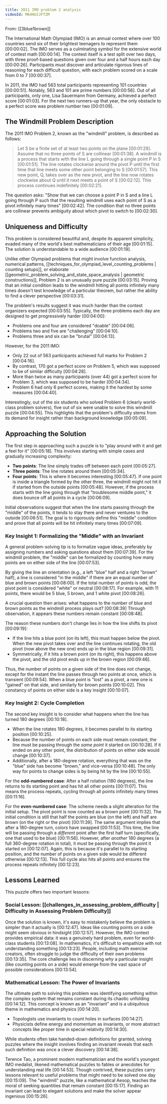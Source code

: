 ```yaml
---
title: 2011 IMO problem 2 analysis
videoId: M64HUIJFTZM
---
```


From: [[3blue1brown]] <br/> 

The International Math Olympiad (IMO) is an annual contest where over 100 countries send six of their brightest teenagers to represent them [00:00:02]. The IMO serves as a culminating symbol for the extensive world of contest math [00:00:14]. The contest itself is a test split over two days, with three proof-based questions given over four and a half hours each day [00:00:26]. Participants must discover and articulate rigorous lines of reasoning for each difficult question, with each problem scored on a scale from 0 to 7 [00:00:37].

In 2011, the IMO had 563 total participants representing 101 countries [00:00:51]. Notably, 563 and 101 are prime numbers [00:00:56]. Out of all participants, only one, Lisa Sauermann from Germany, achieved a perfect score [00:01:03]. For the next two runners-up that year, the only obstacle to a perfect score was problem number two [00:01:09].

## The Windmill Problem Description

The 2011 IMO Problem 2, known as the "windmill" problem, is described as follows:

> Let S be a finite set of at least two points on the plane [00:01:29]. Assume that no three points of S are collinear [00:01:38]. A windmill is a process that starts with the line L going through a single point P in S [00:01:51]. The line rotates clockwise around the pivot P until the first time that line meets some other point belonging to S [00:01:57]. This new point, Q, takes over as the new pivot, and the line now rotates clockwise about Q until it next meets a point of S [00:02:12]. This process continues indefinitely [00:02:21].

The question asks: "Show that we can choose a point P in S and a line L going through P such that the resulting windmill uses each point of S as a pivot infinitely many times" [00:02:42]. The condition that no three points are collinear prevents ambiguity about which pivot to switch to [00:02:30].

## Uniqueness and Difficulty

This problem is considered beautiful and, despite its apparent simplicity, evaded many of the world's best mathematicians of their age [00:01:15]. The solution is understandable to a wide audience [00:01:19].

Unlike other Olympiad problems that might involve function analysis, numerical patterns, [[techniques_for_olympiad_level_counting_problems | counting setups]], or elaborate [[geometric_problem_solving_and_state_space_analysis | geometric constructions]], Problem 2 is an unusually pure puzzle [00:03:15]. Proving that an initial condition leads to the windmill hitting all points infinitely many times doesn't test knowledge of a particular theorem, but rather the ability to find a clever perspective [00:03:31].

The problem's results suggest it was much harder than the contest organizers expected [00:03:55]. Typically, the three problems each day are designed to get progressively harder [00:04:00]:
*   Problems one and four are considered "doable" [00:04:06].
*   Problems two and five are "challenging" [00:04:10].
*   Problems three and six can be "brutal" [00:04:13].

However, for the 2011 IMO:
*   Only 22 out of 563 participants achieved full marks for Problem 2 [00:04:16].
*   By contrast, 170 got a perfect score on Problem 5, which was supposed to be of similar difficulty [00:04:28].
*   More than twice as many participants (over 44) got a perfect score for Problem 3, which was supposed to be harder [00:04:34].
*   Problem 6 had only 6 perfect scores, making it the hardest by some measures [00:04:40].

Interestingly, out of the six students who solved Problem 6 (clearly world-class problem solvers), five out of six were unable to solve this windmill puzzle [00:04:55]. This highlights that the problem's difficulty stems from its demand for insight rather than background knowledge [00:05:09].

## Approaching the Solution

The first step in approaching such a puzzle is to "play around with it and get a feel for it" [00:05:18]. This involves starting with simple cases and gradually increasing complexity:

*   **Two points**: The line simply trades off between each point [00:05:27].
*   **Three points**: The line rotates around them [00:05:34].
*   **Four points**: This is where it becomes interesting [00:05:47]. If one point is inside a triangle formed by the other three, the windmill might not hit it if started from the outside points [00:05:48]. However, if the process starts with the line going through that "troublesome middle point," it does bounce off all points in a cycle [00:06:09].

Initial observations suggest that when the line starts passing through the "middle" of the points, it tends to stay there and never ventures to the outside [00:06:51]. The goal is to rigorously define this "middle" condition and prove that all points will be hit infinitely many times [00:07:09].

### Key Insight 1: Formalizing the "Middle" with an Invariant

A general problem-solving tip is to formalize vague ideas, preferably by assigning numbers and asking questions about them [00:07:39]. For the windmill problem, the "middle" can be formalized by counting how many points are on either side of the line [00:07:53].

By giving the line an orientation (e.g., a left "blue" half and a right "brown" half), a line is considered "in the middle" if there are an equal number of blue and brown points [00:08:00]. If the total number of points is odd, the pivot point is considered "white" or neutral [00:08:17]. For example, with 11 points, there would be 5 blue, 5 brown, and 1 white pivot [00:08:26].

A crucial question then arises: what happens to the number of blue and brown points as the windmill process plays out? [00:08:39] Through observation, it appears these numbers remain constant [00:08:48].

The reason these numbers don't change lies in how the line shifts its pivot [00:09:19]:
*   If the line hits a blue point (on its left), this must happen below the pivot. When the new pivot takes over and the line continues rotating, the old pivot (now above the new one) ends up in the blue region [00:09:31].
*   Symmetrically, if it hits a brown point (on its right), this happens above the pivot, and the old pivot ends up in the brown region [00:09:46].

Thus, the number of points on a given side of the line does not change, except for the instant the line passes through two points at once, which is transient [00:09:54]. When a blue point is "lost" as a pivot, a new one is "gained" on that side, and similarly for brown points [00:10:02]. This constancy of points on either side is a key insight [00:10:07].

### Key Insight 2: Cycle Completion

The second key insight is to consider what happens when the line has turned 180 degrees [00:10:18].
*   When the line rotates 180 degrees, it becomes parallel to its starting position [00:10:25].
*   Because the number of points on each side must remain constant, the line must be passing through the *same point* it started on [00:10:28]. If it ended on any other point, the distribution of points on either side would change [00:10:37].
*   Additionally, after a 180-degree rotation, everything that was on the "blue" side has become "brown," and vice-versa [00:10:48]. The only way for points to change sides is by being hit by the line [00:10:55].

For the **odd-numbered case**: After a half rotation (180 degrees), the line returns to its starting point and has hit all other points [00:11:07]. This means the process repeats, cycling through all points infinitely many times [00:11:16].

For the **even-numbered case**: The scheme needs a slight alteration for the initial setup. The pivot point is now counted as a brown point [00:11:32]. The initial condition is still that half the points are blue (on the left) and half are brown (on the right or the pivot) [00:11:39]. The same argument implies that after a 180-degree turn, colors have swapped [00:11:53]. This time, the line will be passing through a *different* point after the first half turn (specifically, one that used to be blue) [00:11:56]. However, after *another* 180 degrees (a full 360-degree rotation in total), it must be passing through the point it started on [00:12:07]. Again, this is because it's parallel to its starting position, and the number of points on a given side would be different otherwise [00:12:13]. This full cycle also hits all points and ensures the process repeats infinitely [00:12:23].

## Lessons Learned

This puzzle offers two important lessons:

### Social Lesson: [[challenges_in_assessing_problem_difficulty | Difficulty in Assessing Problem Difficulty]]

Once the solution is known, it's easy to mistakenly believe the problem is simpler than it actually is [00:12:47]. Ideas like counting points on a side might seem obvious in hindsight [00:12:57]. However, the IMO context provides empirical data: it was a genuinely hard problem, even for world-class students [00:13:08]. In mathematics, it's difficult to empathize with not understanding something [00:13:23]. People, including math exercise creators, often struggle to judge the difficulty of their own problems [00:13:35]. The core challenge lies in discerning *why* a particular insight (like counting points on a side) would emerge from the vast space of possible considerations [00:13:54].

### Mathematical Lesson: The Power of Invariants

The ultimate path to solving this problem was identifying something within the complex system that remains constant during its chaotic unfolding [00:14:12]. This concept is known as an "invariant" and is a ubiquitous theme in mathematics and physics [00:14:20].
*   Topologists use invariants to count holes in surfaces [00:14:27].
*   Physicists define energy and momentum as invariants, or more abstract concepts like proper time in special relativity [00:14:30].

While students often take handed-down definitions for granted, solving puzzles where the insight involves finding an invariant reveals that each such definition was once a clever discovery [00:14:38].

Terence Tao, a prominent modern mathematician and the world's youngest IMO medalist, likened mathematical puzzles to fables or anecdotes for understanding real life [00:14:53]. Though contrived, these puzzles carry lessons relevant to useful problems that might need to be solved one day [00:15:09]. The "windmill" puzzle, like a mathematical Aesop, teaches the moral of seeking quantities that remain constant [00:15:17]. Finding an invariant can lead to elegant solutions and make the solver appear ingenious [00:15:26].